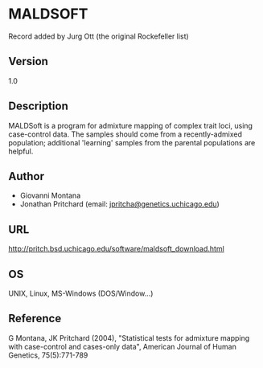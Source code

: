 # MALDSOFT
Record added by Jurg Ott (the original Rockefeller list)

## Version
1.0

## Description
MALDSoft is a program for admixture mapping of complex trait loci, using case-control data. The samples should come from a recently-admixed population; additional 'learning' samples from the parental populations are helpful.

## Author
* Giovanni Montana
* Jonathan Pritchard (email: jpritcha@genetics.uchicago.edu)

## URL
http://pritch.bsd.uchicago.edu/software/maldsoft_download.html

## OS
UNIX, Linux, MS-Windows (DOS/Window...)

## Reference
G Montana, JK Pritchard (2004), "Statistical tests for admixture mapping with case-control and cases-only data", American Journal of Human Genetics, 75(5):771-789